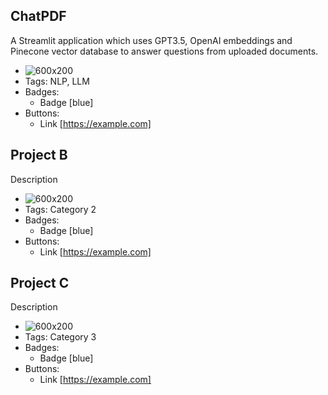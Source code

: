 ## ChatPDF
A Streamlit application which uses GPT3.5, OpenAI embeddings and Pinecone vector database to answer questions from uploaded documents.
- ![600x200](https://via.placeholder.com/600x200)
- Tags: NLP, LLM
- Badges:
  - Badge [blue]
- Buttons:
  - Link [https://example.com]

## Project B
Description
- ![600x200](https://via.placeholder.com/600x200)
- Tags: Category 2
- Badges:
  - Badge [blue]
- Buttons:
  - Link [https://example.com]

## Project C
Description
- ![600x200](https://via.placeholder.com/600x200)
- Tags: Category 3
- Badges:
  - Badge [blue]
- Buttons:
  - Link [https://example.com]